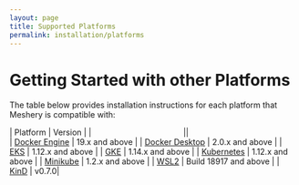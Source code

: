 ```yaml
---
layout: page
title: Supported Platforms
permalink: installation/platforms
---
```

# Getting Started with other Platforms<a name="compatibility-matrix"></a>
The table below provides installation instructions for each platform that Meshery is compatible with:

| Platform      | Version       |
|  &nbsp; &nbsp; &nbsp; &nbsp; &nbsp; &nbsp; &nbsp; &nbsp; &nbsp; &nbsp; &nbsp; &nbsp; &nbsp; &nbsp; &nbsp;&nbsp; &nbsp; &nbsp; &nbsp; &nbsp; &nbsp;||   
| [Docker Engine](/docs/installation/docker) | 19.x and above |
| [Docker Desktop](/docs/installation/docker) | 2.0.x and above |
| [EKS](/docs/installation/eks) | 1.12.x and above |
| [GKE](/docs/installation/gke) | 1.14.x and above |
| [Kubernetes](/docs/installation/kubernetes) | 1.12.x and above |
| [Minikube](/docs/installation/minikube) | 1.2.x and above |
| [WSL2](/docs/installation/wsl2) | Build 18917 and above |
| [KinD](/docs/installation/kinD) | v0.7.0|
